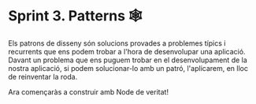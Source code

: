 # Sprint 3. Patterns 🕸️

Els patrons de disseny són solucions provades a problemes típics i recurrents que ens podem trobar a l'hora de desenvolupar una aplicació. Davant un problema que ens puguem trobar en el desenvolupament de la nostra aplicació, si podem solucionar-lo amb un patró, l'aplicarem, en lloc de reinventar la roda.

Ara començaràs a construir amb Node de veritat!

